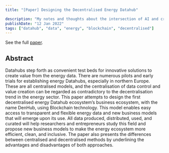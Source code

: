 ```yaml
---
title: "[Paper] Designing the Decentralised Energy Datahub"

description: "My notes and thoughts about the intersection of AI and crypto."
publishDate: "12 Jan 2022"
tags: ["datahub", "data", "energy", "blockchain", "decentralised"]
---
```


See the full [paper](https://www.mdpi.com/1996-1073/15/2/650).

## Abstract

Datahubs step forth as convenient test beds for innovative solutions to create value from the energy data. There are numerous pilots and early trials for establishing energy Datahubs, especially in northern Europe. These are all centralised models, and the centralisation of data control and value creation can be regarded as contradictory to the decentralisation trend in the energy sector. This paper attempts to design the first decentralised energy Datahub ecosystem’s business ecosystem, with the name DenHub, using Blockchain technology. This model enables easy access to transparent and flexible energy data and new business models that will emerge upon its use. All data produced, distributed, used, and curated will help researchers and entrepreneurs study this field and propose new business models to make the energy ecosystem more efficient, clean, and inclusive. The paper also presents the differences between centralised and decentralised methods by underlining the advantages and disadvantages of both approaches.
